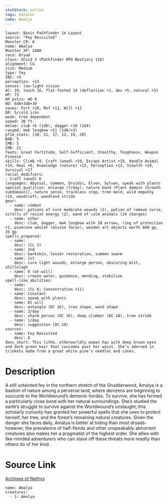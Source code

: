 ```yaml
---
statblock: inline
tags: monster
name: Amalya
---
```

```statblock
layout: Basic Pathfinder 1e Layout
source: "Fey Revisited"
Monster_CR: 6
name: Amalya
Monster_XP: 2400
race: Dryad
class: druid 3 (Pathfinder RPG Bestiary 116)
alignment: CG
size: Medium
type: fey
INI: +5
perception: +13
senses: low-light vision
AC: 19, touch 16, flat-footed 14 (deflection +1, dex +5, natural +3)
HP: 73
HP_extra: HD 9
HD: 6d6+3d8+39
saves: Fort +10, Ref +11, Will +12
DR: 5/cold iron
weak: tree dependent
speed: 30 ft.
melee: club +5 (1d6), dagger +10 (1d4)
ranged: mwk longbow +11 (1d8/×3)
pf1e_stats: [10, 21, 17, 12, 19, 20]
BAB: 5
CMB: 5
CMD: 21
feats: Great Fortitude, Self-Sufficient, Stealthy, Toughness, Weapon Finesse
skills: Climb +9, Craft (wood) +19, Escape Artist +19, Handle Animal +14, Heal +6, Knowledge (nature) +12, Perception +13, Stealth +19, Survival +17
racial_modifiers:
- Craft (wood) 6
languages: Abyssal, Common, Druidic, Elven, Sylvan, speak with plants
special_qualities: enlarge (7/day), nature bond (Plant domain [Growth subdomain]), nature sense, trackless step, tree meld, wild empathy +14, woodcraft, woodland stride
gear:
  - name: combat
    desc: potions of cure moderate wounds (2), potion of remove curse, scrolls of resist energy (2), wand of calm animals (24 charges)
  - name: other
    desc: club, dagger, mwk longbow with 20 arrows, ring of protection +1, pinecone amulet (divine focus), wooden art objects worth 600 gp, 35 gp
spells_prepared:
  - name:
    desc: (CL 3)
  - name: 2nd
    desc: barkskin, lesser restoration, summon swarm
  - name: 1st
    desc: cure light wounds, enlarge person, obscuring mist, shillelagh
  - name: 0 (at-will)
    desc: create water, guidance, mending, stabilize
spell-like_abilities:
  - name:
    desc: (CL 6; Concentration +11)
  - name: Constant
    desc: speak with plants
  - name: At will
    desc: entangle (DC 16), tree shape, wood shape
  - name: 3/day
    desc: charm person (DC 16), deep slumber (DC 18), tree stride
  - name: 1/day
    desc: suggestion (DC 18)
sources:
  - name: Fey Revisited
    desc: 8
desc_short: This lithe, otherworldly woman has with deep brown eyes and dark green hair that cascades past her waist. She’s adorned in trinkets made from a great white pine’s needles and cones. 
```
# Description
A still untainted fey in the northern stretch of the Shudderwood, Amalya is a bastion of nature among a perverse land, where denizens are beginning to succumb to the Worldwound’s demonic hordes. To survive, she has formed a particularly close bond with her natural surroundings. She’s studied the earth’s struggle to survive against the Worldwound’s onslaught; this scholarly curiosity has granted her powerful spells that she uses to protect herself, her tree, and the forest’s remaining natural creatures. Given the danger she faces daily, Amalya is better at hiding than most dryads-however, the prevalence of half-fiends and other unspeakably abhorrent creatures also makes her a pragmatist of the highest order. She allies with like-minded adventurers who can stave off these threats more readily than others do of her kind.
# Source Link
[Archives of Nethys](https://aonprd.com/MonsterDisplay.aspx?ItemName=Amalya)
```encounter-table
name: Amalya
creatures:
  - 1: Amalya
```
